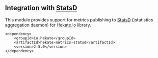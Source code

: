 ## Integration with [StatsD](https://github.com/etsy/statsd)

This module provides support for metrics publishing to [StatsD](https://github.com/etsy/statsd) ()statistics aggregation daemon)
for [Hekate.io](https://github.com/hekate-io/hekate) library. 
 
 ```
 <dependency>
     <groupId>io.hekate</groupId>
     <artifactId>hekate-metrics-statsd</artifactId>
     <version>2.5.0</version>
 </dependency>
 ```
